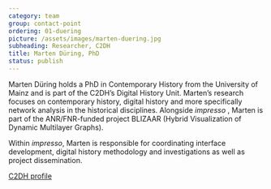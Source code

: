 ```yaml
---
category: team
group: contact-point
ordering: 01-duering
picture: /assets/images/marten-duering.jpg
subheading: Researcher, C2DH
title: Marten Düring, PhD
status: publish
---
```


Marten Düring holds a PhD in Contemporary History from the University of Mainz and is part of the C2DH’s Digital History Unit. Marten’s research focuses on contemporary history, digital history and more specifically network analysis in the historical disciplines. Alongside *impresso* , Marten is part of the ANR/FNR-funded project BLIZAAR (Hybrid Visualization of Dynamic Multilayer Graphs).

Within *impresso*, Marten is responsible for coordinating interface development, digital history methodology and investigations as well as project dissemination.

[C2DH profile](https://www.c2dh.uni.lu/people/marten-during)
